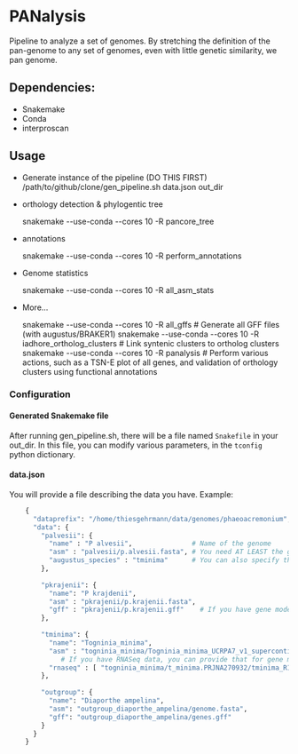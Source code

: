 # PANalysis
Pipeline to analyze a set of genomes.
By stretching the definition of the pan-genome to any set of genomes, even with little genetic similarity, we  pan genome.

## Dependencies:
 - Snakemake
 - Conda
 - interproscan

## Usage
 -  Generate instance of the pipeline (DO THIS FIRST)
    /path/to/github/clone/gen_pipeline.sh data.json out_dir

 - orthology detection & phylogentic tree

    snakemake --use-conda --cores 10 -R pancore_tree

 - annotations

    snakemake --use-conda --cores 10 -R perform_annotations

 - Genome statistics

    snakemake --use-conda --cores 10 -R all_asm_stats

 - More...

    snakemake --use-conda --cores 10 -R all_gffs # Generate all GFF files (with augustus/BRAKER1)
    snakemake --use-conda --cores 10 -R iadhore_ortholog_clusters # Link syntenic clusters to ortholog clusters
    snakemake --use-conda --cores 10 -R panalysis # Perform various actions, such as a TSN-E plot of all genes, and validation of orthology clusters using functional annotations
    
 

### Configuration

#### Generated Snakemake file
  After running gen_pipeline.sh, there will be a file named `Snakefile` in your out_dir.
  In this file, you can modify various parameters, in the `tconfig` python dictionary.

#### data.json
  You will provide a file describing the data you have.
  Example:
```python
    {
      "dataprefix": "/home/thiesgehrmann/data/genomes/phaeoacremonium", # prefix to apply to all file names provided here"
      "data": {
        "palvesii": {
          "name" : "P alvesii",               # Name of the genome
          "asm" : "palvesii/p.alvesii.fasta", # You need AT LEAST the genome FASTA files
          "augustus_species" : "tminima"      # You can also specify the genome model to predict genes
        },
    
        "pkrajenii": {
          "name": "P krajdenii",                
          "asm" : "pkrajenii/p.krajenii.fasta",
          "gff" : "pkrajenii/p.krajenii.gff"    # If you have gene models, you can provide them!
        },
    
        "tminima": {
          "name": "Togninia_minima",
          "asm" : "togninia_minima/Togninia_minima_UCRPA7_v1_supercontigs.renamed.fasta",
             # If you have RNASeq data, you can provide that for gene model training (concatenate if multiple samples)
          "rnaseq" : [ "togninia_minima/t_minima.PRJNA270932/tminima_R1.fastq", "togninia_minima/t_minima.PRJNA270932/tminima_R2.fastq"]
        },
    
        "outgroup": {
          "name": "Diaporthe ampelina",
          "asm": "outgroup_diaporthe_ampelina/genome.fasta",
          "gff": "outgroup_diaporthe_ampelina/genes.gff"
        }
      }
    }
```



